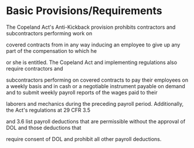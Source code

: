 # Basic Provisions/Requirements

The Copeland Act's Anti-Kickback provision prohibits contractors and subcontractors performing work on

covered contracts from in any way inducing an employee to give up any part of the compensation to which he

or she is entitled. The Copeland Act and implementing regulations also require contractors and

subcontractors performing on covered contracts to pay their employees on a weekly basis and in cash or a negotiable instrument payable on demand and to submit weekly payroll reports of the wages paid to their

laborers and mechanics during the preceding payroll period. Additionally, the Act's regulations at 29 CFR 3.5

and 3.6 list payroll deductions that are permissible without the approval of DOL and those deductions that

require consent of DOL and prohibit all other payroll deductions.